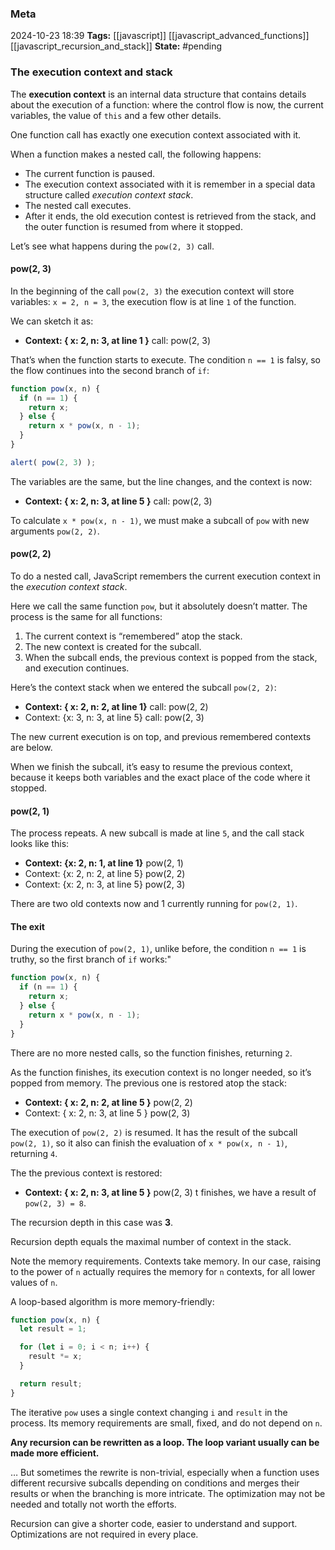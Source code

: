 ### Meta
2024-10-23 18:39
**Tags:** [[javascript]] [[javascript_advanced_functions]] [[javascript_recursion_and_stack]]
**State:** #pending 

### The execution context and stack
The **execution context** is an internal data structure that contains details about the execution of a function: where the control flow is now, the current variables, the value of `this` and a few other details.

One function call has exactly one execution context associated with it.

When a function makes a nested call, the following happens:
- The current function is paused.
- The execution context associated with it is remember in a special data structure called *execution context stack*.
- The nested call executes.
- After it ends, the old execution contest is retrieved from the stack, and the outer function is resumed from where it stopped.

Let’s see what happens during the `pow(2, 3)` call.

#### pow(2, 3)
In the beginning of the call `pow(2, 3)` the execution context will store variables: `x = 2, n = 3`, the execution flow is at line `1` of the function.

We can sketch it as:
- **Context: { x: 2, n: 3, at line 1 }** call: pow(2, 3)

That’s when the function starts to execute. The condition `n == 1` is falsy, so the flow continues into the second branch of `if`:

```JavaScript title:app.js
function pow(x, n) {
  if (n == 1) {
    return x;
  } else {
    return x * pow(x, n - 1);
  }
}

alert( pow(2, 3) );
```

The variables are the same, but the line changes, and the context is now:
- **Context: { x: 2, n: 3, at line 5 }** call: pow(2, 3)

To calculate `x * pow(x, n - 1)`, we must make a subcall of `pow` with new arguments `pow(2, 2)`.

#### pow(2, 2)
To do a nested call, JavaScript remembers the current execution context in the *execution context stack*.

Here we call the same function `pow`, but it absolutely doesn’t matter. The process is the same for all functions:
1. The current context is “remembered” atop the stack.
2. The new context is created for the subcall.
3. When the subcall ends, the previous context is popped from the stack, and execution continues.

Here’s the context stack when we entered the subcall `pow(2, 2)`:
- **Context: { x: 2, n: 2, at line 1}** call: pow(2, 2)
- Context: {x: 3, n: 3, at line 5} call: pow(2, 3)

The new current execution is on top, and previous remembered contexts are below.

When we finish the subcall, it’s easy to resume the previous context, because it keeps both variables and the exact place of the code where it stopped.

#### pow(2, 1)
The process repeats. A new subcall is made at line `5`, and the call stack looks like this:
- **Context: {x: 2, n: 1, at line 1}** pow(2, 1)
- Context: {x: 2, n: 2, at line 5} pow(2, 2)
- Context: {x: 2, n: 3, at line 5} pow(2, 3)

There are two old contexts now and 1 currently running for `pow(2, 1)`.

#### The exit
During the execution of `pow(2, 1)`, unlike before, the condition `n == 1` is truthy, so the first branch of `if` works:"

```JavaScript title:app.js
function pow(x, n) {
  if (n == 1) {
    return x;
  } else {
    return x * pow(x, n - 1);
  }
}
```

There are no more nested calls, so the function finishes, returning `2`.

As the function finishes, its execution context is no longer needed, so it’s popped from memory. The previous one is restored atop the stack:
- **Context: { x: 2, n: 2, at line 5 }** pow(2, 2)
- Context: { x: 2, n: 3, at line 5 } pow(2, 3)

The execution of `pow(2, 2)` is resumed. It has the result of the subcall `pow(2, 1)`, so it also can finish the evaluation of `x * pow(x, n - 1)`, returning `4`.

The the previous context is restored:
- **Context: { x: 2, n: 3, at line 5 }** pow(2, 3)
t finishes, we have a result of `pow(2, 3) = 8`.

The recursion depth in this case was **3**.

Recursion depth equals the maximal number of context in the stack.

Note the memory requirements. Contexts take memory. In our case, raising to the power of `n` actually requires the memory for `n` contexts, for all lower values of `n`.

A loop-based algorithm is more memory-friendly:

```JavaScript title:app.js
function pow(x, n) {
  let result = 1;

  for (let i = 0; i < n; i++) {
    result *= x;
  }

  return result;
}
```

The iterative `pow` uses a single context changing `i` and `result` in the process. Its memory requirements are small, fixed, and do not depend on `n`.

**Any recursion can be rewritten as a loop. The loop variant usually can be made more efficient.**

… But sometimes the rewrite is non-trivial, especially when a function uses different recursive subcalls depending on conditions and merges their results or when the branching is more intricate. The optimization may not be needed and totally not worth the efforts.

Recursion can give a shorter code, easier to understand and support. Optimizations are not required in every place.